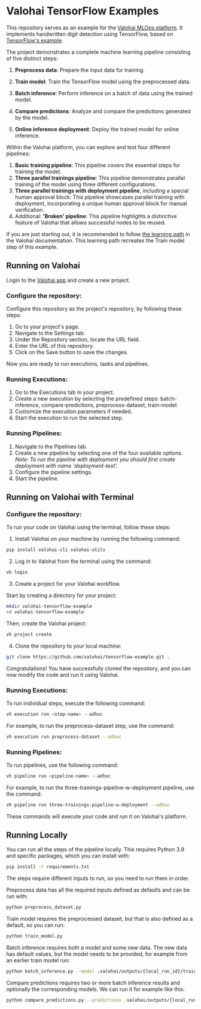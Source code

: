 # Valohai TensorFlow Examples

This repository serves as an example for the [Valohai MLOps platform][vh]. It implements handwritten digit detection
using
TensorFlow, based on [TensorFlow's example][ex].

The project demonstrates a complete machine learning pipeline consisting of five distinct steps:

1. **Preprocess data**: Prepare the input data for training.

2. **Train model**: Train the TensorFlow model using the preprocessed data.

3. **Batch inference**: Perform inference on a batch of data using the trained model.

4. **Compare predictions**: Analyze and compare the predictions generated by the model.

5. **Online inference deployment**: Deploy the trained model for online inference.

Within the Valohai platform, you can explore and test four different pipelines:

1. **Basic training pipeline**: This pipeline covers the essential steps for training the model.
2. **Three parallel trainings pipeline**: This pipeline demonstrates parallel training of the model using three
   different configurations.
3. **Three parallel trainings with deployment pipeline**, including a special human approval block: This pipeline
   showcases parallel training with deployment, incorporating a unique human approval block for manual verification.
4. Additional: **'Broken' pipeline**: This pipeline highlights a distinctive feature of Valohai that allows successful
   nodes to be reused.

If you are just starting out, it is recommended to follow [the learning path][lp] in the Valohai documentation. This
learning path recreates the Train model step of this example.

[ex]: https://www.tensorflow.org/tutorials/quickstart/beginner

[vh]: https://valohai.com/

[lp]: https://docs.valohai.com/tutorials/learning-paths/fundamentals/valohai-utils/

## Running on Valohai

Login to the [Valohai app][app] and create a new project.

### Configure the repository:

Configure this repository as the project's repository, by following these steps:

1. Go to your project's page.
2. Navigate to the Settings tab.
3. Under the Repository section, locate the URL field.
4. Enter the URL of this repository.
5. Click on the Save button to save the changes.

Now you are ready to run executions, tasks and pipelines.

### **Running Executions:**

1. Go to the Executions tab in your project.
2. Create a new execution by selecting the predefined steps: batch-inference, compare-predictions, preprocess-dataset,
   train-model.
3. Customize the execution parameters if needed.
4. Start the execution to run the selected step.

### Running Pipelines:

1. Navigate to the Pipelines tab.
2. Create a new pipeline by selecting one of the four available options.  _Note: To run the pipeline with deployment you
   should first create deployment with name 'deployment-test'._
3. Configure the pipeline settings.
4. Start the pipeline.

[app]: https://app.valohai.com

## Running on Valohai with Terminal

### Configure the repository:

To run your code on Valohai using the terminal, follow these steps:

1. Install Valohai on your machine by running the following command:
```bash
pip install valohai-cli valohai-utils
```

2. Log in to Valohai from the terminal using the command:
```bash
vh login
```

3. Create a project for your Valohai workflow. 

Start by creating a directory for your project:
```bash
mkdir valohai-tensorflow-example
cd valohai-tensorflow-example
```

Then, create the Valohai project:
```bash
vh project create
```

4. Clone the repository to your local machine:
```bash
git clone https://github.com/valohai/tensorflow-example.git .
```

Congratulations! You have successfully cloned the repository, and you can now modify the code and run it using Valohai.

### Running Executions:

To run individual steps, execute the following command:
```bash
vh execution run <step-name> --adhoc
```

For example, to run the preprocess-dataset step, use the command:
```bash
vh execution run preprocess-dataset --adhoc
```

### Running Pipelines:

To run pipelines, use the following command:
```bash
vh pipeline run <pipeline-name> --adhoc
```

For example, to run the three-trainings-pipeline-w-deployment pipeline, use the command:
```bash
vh pipeline run three-trainings-pipeline-w-deployment --adhoc
```

These commands will execute your code and run it on Valohai's platform.
## Running Locally

You can run all the steps of the pipeline locally. This requires Python 3.9 and specific packages, which you can install with:

```bash
pip install -r requirements.txt
```

The steps require different inputs to run, so you need to run them in order.

Preprocess data has all the required inputs defined as defaults and can be run with:
```bash
python preprocess_dataset.py
```

Train model requires the preprocessed dataset, but that is also defined as a default, so you can run:
```bash
python train_model.py
```

Batch inference requires both a model and some new data. The new data has default values, but the model needs to be provided, for example from an earlier train model run:
```bash
python batch_inference.py --model .valohai/outputs/{local_run_id}/train-model/model-{suffix}.h5
```

Compare predictions requires two or more batch inference results and optionally the corresponding models. We can run it for example like this:
```bash
python compare_predictions.py --predictions .valohai/outputs/{local_run_id}/batch-inference/predictions-{suffix}.json .valohai/outputs/{local_run_id}/batch-inference/predictions-{suffix}.json
```

